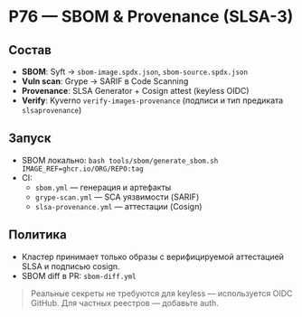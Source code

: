 # P76 — SBOM & Provenance (SLSA-3)

## Состав
- **SBOM**: Syft → `sbom-image.spdx.json`, `sbom-source.spdx.json`
- **Vuln scan**: Grype → SARIF в Code Scanning
- **Provenance**: SLSA Generator + Cosign attest (keyless OIDC)
- **Verify**: Kyverno `verify-images-provenance` (подписи и тип предиката `slsaprovenance`)

## Запуск
- SBOM локально: `bash tools/sbom/generate_sbom.sh IMAGE_REF=ghcr.io/ORG/REPO:tag`
- CI:
  - `sbom.yml` — генерация и артефакты
  - `grype-scan.yml` — SCA уязвимости (SARIF)
  - `slsa-provenance.yml` — аттестации (Cosign)

## Политика
- Кластер принимает только образы с верифицируемой аттестацией SLSA и подписью cosign.
- SBOM diff в PR: `sbom-diff.yml`

> Реальные секреты не требуются для keyless — используется OIDC GitHub. Для частных реестров — добавьте auth.

